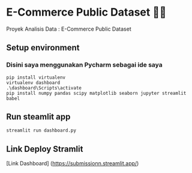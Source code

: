 # E-Commerce Public Dataset 🐸🐸

Proyek Analisis Data : E-Commerce Public Dataset

## Setup environment
### Disini saya menggunakan Pycharm sebagai ide saya
```
pip install virtualenv
virtualenv dashboard
.\dashboard\Scripts\activate
pip install numpy pandas scipy matplotlib seaborn jupyter streamlit babel
```

## Run steamlit app
```
streamlit run dashboard.py
```

## Link Deploy Stramlit
[Link Dashboard] (https://submissionn.streamlit.app/)
